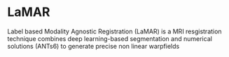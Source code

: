 # LaMAR
Label based Modality Agnostic Registration (LaMAR) is a MRI resgistration technique combines deep learning-based segmentation and numerical solutions (ANTs6) to generate precise non linear warpfields
